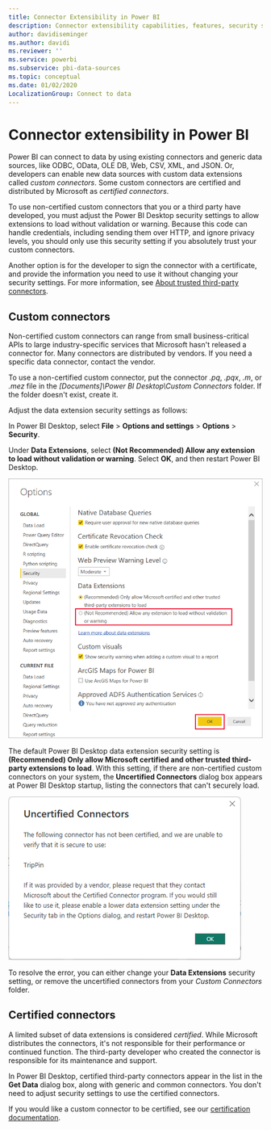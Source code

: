 ```yaml
---
title: Connector Extensibility in Power BI
description: Connector extensibility capabilities, features, security settings, and certified connectors
author: davidiseminger
ms.author: davidi
ms.reviewer: ''
ms.service: powerbi
ms.subservice: pbi-data-sources
ms.topic: conceptual
ms.date: 01/02/2020
LocalizationGroup: Connect to data
---
```


# Connector extensibility in Power BI

Power BI can connect to data by using existing connectors and generic data sources, like ODBC, OData, OLE DB, Web, CSV, XML, and JSON. Or, developers can enable new data sources with custom data extensions called *custom connectors*. Some custom connectors are certified and distributed by Microsoft as *certified connectors*.

To use non-certified custom connectors that you or a third party have developed, you must adjust the Power BI Desktop security settings to allow extensions to load without validation or warning. Because this code can handle credentials, including sending them over HTTP, and ignore privacy levels, you should only use this security setting if you absolutely trust your custom connectors.

Another option is for the developer to sign the connector with a certificate, and provide the information you need to use it without changing your security settings. For more information, see [About trusted third-party connectors](desktop-trusted-third-party-connectors.md).

## Custom connectors

Non-certified custom connectors can range from small business-critical APIs to large industry-specific services that Microsoft hasn't released a connector for. Many connectors are distributed by vendors. If you need a specific data connector, contact the vendor. 

To use a non-certified custom connector, put the connector *.pq*, *.pqx*, *.m*, or *.mez* file in the *\[Documents]\\Power BI Desktop\\Custom Connectors* folder. If the folder doesn't exist, create it.

Adjust the data extension security settings as follows:

In Power BI Desktop, select **File** > **Options and settings** > **Options** > **Security**.

Under **Data Extensions**, select **(Not Recommended) Allow any extension to load without validation or warning**. Select **OK**, and then restart Power BI Desktop. 

![Allow non-certified custom connectors in Data Extension Security options](media/desktop-connector-extensibility/data-extension-security-1.png)

The default Power BI Desktop data extension security setting is **(Recommended) Only allow Microsoft certified and other trusted third-party extensions to load**. With this setting, if there are non-certified custom connectors on your system, the **Uncertified Connectors** dialog box appears at Power BI Desktop startup, listing the connectors that can't securely load.

![Uncertified Connectors dialog box](media/desktop-connector-extensibility/data-extension-security-2.png)

To resolve the error, you can either change your **Data Extensions** security setting, or remove the uncertified connectors from your *Custom Connectors* folder.

## Certified connectors

A limited subset of data extensions is considered *certified*. While Microsoft distributes the connectors, it's not responsible for their performance or continued function. The third-party developer who created the connector is responsible for its maintenance and support. 

In Power BI Desktop, certified third-party connectors appear in the list in the **Get Data** dialog box, along with generic and common connectors. You don't need to adjust security settings to use the certified connectors.

If you would like a custom connector to be certified, see our [certification documentation](https://docs.microsoft.com/power-query/connectorcertification).
